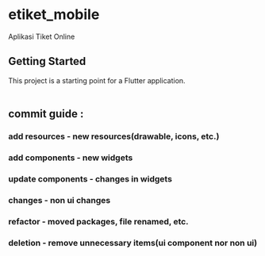 # etiket_mobile

Aplikasi Tiket Online

## Getting Started

This project is a starting point for a Flutter application.
<br>
<br>
## commit guide : 

### add resources - new resources(drawable, icons, etc.)
### add components - new widgets
### update components - changes in widgets
### changes - non ui changes
### refactor - moved packages, file renamed, etc.
### deletion - remove unnecessary items(ui component nor non ui)
